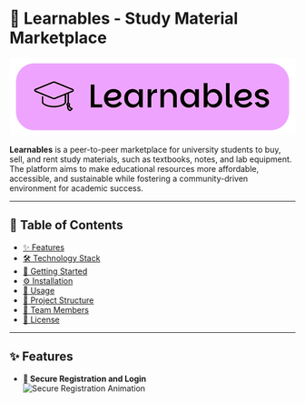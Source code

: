 # 🌟 Learnables - Study Material Marketplace

![Learnables Logo](https://github.com/layanyashoda/learnables/blob/3fe2e7d3fa9f83a90e2d2bdff355a79b7e49e81d/Learnables%20Resources/Learnables%20Mini%20Banner.png)

**Learnables** is a peer-to-peer marketplace for university students to buy, sell, and rent study materials, such as textbooks, notes, and lab equipment. The platform aims to make educational resources more affordable, accessible, and sustainable while fostering a community-driven environment for academic success.

---

## 🌈 Table of Contents
- [✨ Features](#-features)
- [🛠 Technology Stack](#-technology-stack)
- [🚀 Getting Started](#-getting-started)
- [⚙️ Installation](#-installation)
- [📱 Usage](#-usage)
- [📁 Project Structure](#-project-structure)
- [🤝 Team Members](#-team-members)
- [📜 License](#-license)

---

## ✨ Features

- **🔐 Secure Registration and Login**  
  ![Secure Registration Animation](https://app.lottiefiles.com/animation/f7304d4b-d25c-4e2f-8192-d4795c578334) <!-- Replace with GIF URL -->
